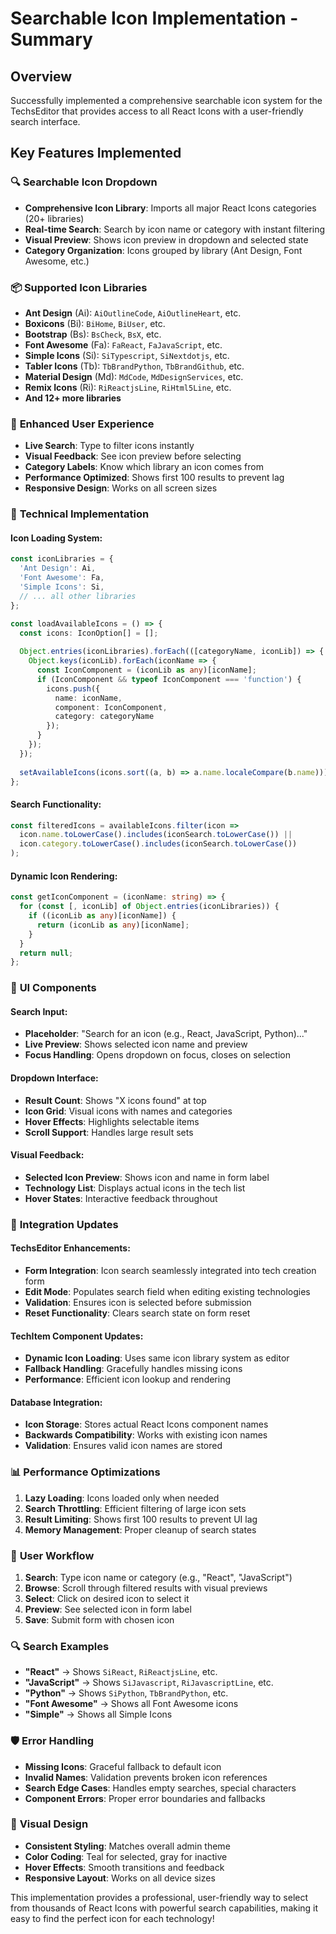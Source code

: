 # Searchable Icon Implementation - Summary

## Overview
Successfully implemented a comprehensive searchable icon system for the TechsEditor that provides access to all React Icons with a user-friendly search interface.

## Key Features Implemented

### 🔍 **Searchable Icon Dropdown**
- **Comprehensive Icon Library**: Imports all major React Icons categories (20+ libraries)
- **Real-time Search**: Search by icon name or category with instant filtering
- **Visual Preview**: Shows icon preview in dropdown and selected state
- **Category Organization**: Icons grouped by library (Ant Design, Font Awesome, etc.)

### 📦 **Supported Icon Libraries**
- **Ant Design** (Ai): `AiOutlineCode`, `AiOutlineHeart`, etc.
- **Boxicons** (Bi): `BiHome`, `BiUser`, etc.
- **Bootstrap** (Bs): `BsCheck`, `BsX`, etc.
- **Font Awesome** (Fa): `FaReact`, `FaJavaScript`, etc.
- **Simple Icons** (Si): `SiTypescript`, `SiNextdotjs`, etc.
- **Tabler Icons** (Tb): `TbBrandPython`, `TbBrandGithub`, etc.
- **Material Design** (Md): `MdCode`, `MdDesignServices`, etc.
- **Remix Icons** (Ri): `RiReactjsLine`, `RiHtml5Line`, etc.
- **And 12+ more libraries**

### 🎯 **Enhanced User Experience**
- **Live Search**: Type to filter icons instantly
- **Visual Feedback**: See icon preview before selecting
- **Category Labels**: Know which library an icon comes from
- **Performance Optimized**: Shows first 100 results to prevent lag
- **Responsive Design**: Works on all screen sizes

### 🔧 **Technical Implementation**

#### Icon Loading System:
```typescript
const iconLibraries = {
  'Ant Design': Ai,
  'Font Awesome': Fa,
  'Simple Icons': Si,
  // ... all other libraries
};

const loadAvailableIcons = () => {
  const icons: IconOption[] = [];
  
  Object.entries(iconLibraries).forEach(([categoryName, iconLib]) => {
    Object.keys(iconLib).forEach(iconName => {
      const IconComponent = (iconLib as any)[iconName];
      if (IconComponent && typeof IconComponent === 'function') {
        icons.push({
          name: iconName,
          component: IconComponent,
          category: categoryName
        });
      }
    });
  });
  
  setAvailableIcons(icons.sort((a, b) => a.name.localeCompare(b.name)));
};
```

#### Search Functionality:
```typescript
const filteredIcons = availableIcons.filter(icon =>
  icon.name.toLowerCase().includes(iconSearch.toLowerCase()) ||
  icon.category.toLowerCase().includes(iconSearch.toLowerCase())
);
```

#### Dynamic Icon Rendering:
```typescript
const getIconComponent = (iconName: string) => {
  for (const [, iconLib] of Object.entries(iconLibraries)) {
    if ((iconLib as any)[iconName]) {
      return (iconLib as any)[iconName];
    }
  }
  return null;
};
```

### 🎨 **UI Components**

#### Search Input:
- **Placeholder**: "Search for an icon (e.g., React, JavaScript, Python)..."
- **Live Preview**: Shows selected icon name and preview
- **Focus Handling**: Opens dropdown on focus, closes on selection

#### Dropdown Interface:
- **Result Count**: Shows "X icons found" at top
- **Icon Grid**: Visual icons with names and categories
- **Hover Effects**: Highlights selectable items
- **Scroll Support**: Handles large result sets

#### Visual Feedback:
- **Selected Icon Preview**: Shows icon and name in form label
- **Technology List**: Displays actual icons in the tech list
- **Hover States**: Interactive feedback throughout

### 🔄 **Integration Updates**

#### TechsEditor Enhancements:
- **Form Integration**: Icon search seamlessly integrated into tech creation form
- **Edit Mode**: Populates search field when editing existing technologies
- **Validation**: Ensures icon is selected before submission
- **Reset Functionality**: Clears search state on form reset

#### TechItem Component Updates:
- **Dynamic Icon Loading**: Uses same icon library system as editor
- **Fallback Handling**: Gracefully handles missing icons
- **Performance**: Efficient icon lookup and rendering

#### Database Integration:
- **Icon Storage**: Stores actual React Icons component names
- **Backwards Compatibility**: Works with existing icon names
- **Validation**: Ensures valid icon names are stored

### 📊 **Performance Optimizations**

1. **Lazy Loading**: Icons loaded only when needed
2. **Search Throttling**: Efficient filtering of large icon sets
3. **Result Limiting**: Shows first 100 results to prevent UI lag
4. **Memory Management**: Proper cleanup of search states

### 🎯 **User Workflow**

1. **Search**: Type icon name or category (e.g., "React", "JavaScript")
2. **Browse**: Scroll through filtered results with visual previews
3. **Select**: Click on desired icon to select it
4. **Preview**: See selected icon in form label
5. **Save**: Submit form with chosen icon

### 🔍 **Search Examples**

- **"React"** → Shows `SiReact`, `RiReactjsLine`, etc.
- **"JavaScript"** → Shows `SiJavascript`, `RiJavascriptLine`, etc.
- **"Python"** → Shows `SiPython`, `TbBrandPython`, etc.
- **"Font Awesome"** → Shows all Font Awesome icons
- **"Simple"** → Shows all Simple Icons

### 🛡️ **Error Handling**

- **Missing Icons**: Graceful fallback to default icon
- **Invalid Names**: Validation prevents broken icon references
- **Search Edge Cases**: Handles empty searches, special characters
- **Component Errors**: Proper error boundaries and fallbacks

### 🎨 **Visual Design**

- **Consistent Styling**: Matches overall admin theme
- **Color Coding**: Teal for selected, gray for inactive
- **Hover Effects**: Smooth transitions and feedback
- **Responsive Layout**: Works on all device sizes

This implementation provides a professional, user-friendly way to select from thousands of React Icons with powerful search capabilities, making it easy to find the perfect icon for each technology!
